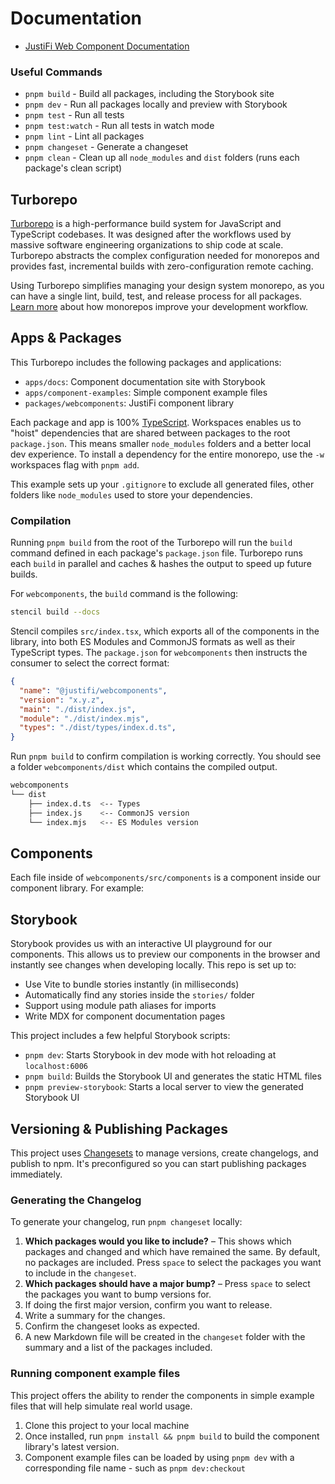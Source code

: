 # Documentation

- [JustiFi Web Component Documentation](https://storybook.justifi.ai/?path=/docs/introduction--docs)

### Useful Commands

- `pnpm build` - Build all packages, including the Storybook site
- `pnpm dev` - Run all packages locally and preview with Storybook
- `pnpm test` - Run all tests
- `pnpm test:watch` - Run all tests in watch mode
- `pnpm lint` - Lint all packages
- `pnpm changeset` - Generate a changeset
- `pnpm clean` - Clean up all `node_modules` and `dist` folders (runs each package's clean script)

## Turborepo

[Turborepo](https://turbo.build/repo) is a high-performance build system for JavaScript and TypeScript codebases. It was designed after the workflows used by massive software engineering organizations to ship code at scale. Turborepo abstracts the complex configuration needed for monorepos and provides fast, incremental builds with zero-configuration remote caching.

Using Turborepo simplifies managing your design system monorepo, as you can have a single lint, build, test, and release process for all packages. [Learn more](https://vercel.com/blog/monorepos-are-changing-how-teams-build-software) about how monorepos improve your development workflow.

## Apps & Packages

This Turborepo includes the following packages and applications:

- `apps/docs`: Component documentation site with Storybook
- `apps/component-examples`: Simple component example files
- `packages/webcomponents`: JustiFi component library

Each package and app is 100% [TypeScript](https://www.typescriptlang.org/). Workspaces enables us to "hoist" dependencies that are shared between packages to the root `package.json`. This means smaller `node_modules` folders and a better local dev experience. To install a dependency for the entire monorepo, use the `-w` workspaces flag with `pnpm add`.

This example sets up your `.gitignore` to exclude all generated files, other folders like `node_modules` used to store your dependencies.

### Compilation

Running `pnpm build` from the root of the Turborepo will run the `build` command defined in each package's `package.json` file. Turborepo runs each `build` in parallel and caches & hashes the output to speed up future builds.

For `webcomponents`, the `build` command is the following:

```bash
stencil build --docs
```

Stencil compiles `src/index.tsx`, which exports all of the components in the library, into both ES Modules and CommonJS formats as well as their TypeScript types. The `package.json` for `webcomponents` then instructs the consumer to select the correct format:

```json:webcomponents/package.json
{
  "name": "@justifi/webcomponents",
  "version": "x.y.z",
  "main": "./dist/index.js",
  "module": "./dist/index.mjs",
  "types": "./dist/types/index.d.ts",
}
```

Run `pnpm build` to confirm compilation is working correctly. You should see a folder `webcomponents/dist` which contains the compiled output.

```bash
webcomponents
└── dist
    ├── index.d.ts  <-- Types
    ├── index.js    <-- CommonJS version
    └── index.mjs   <-- ES Modules version
```

## Components

Each file inside of `webcomponents/src/components` is a component inside our component library. For example:

## Storybook

Storybook provides us with an interactive UI playground for our components. This allows us to preview our components in the browser and instantly see changes when developing locally. This repo is set up to:

- Use Vite to bundle stories instantly (in milliseconds)
- Automatically find any stories inside the `stories/` folder
- Support using module path aliases for imports
- Write MDX for component documentation pages

This project includes a few helpful Storybook scripts:

- `pnpm dev`: Starts Storybook in dev mode with hot reloading at `localhost:6006`
- `pnpm build`: Builds the Storybook UI and generates the static HTML files
- `pnpm preview-storybook`: Starts a local server to view the generated Storybook UI

## Versioning & Publishing Packages

This project uses [Changesets](https://github.com/changesets/changesets) to manage versions, create changelogs, and publish to npm. It's preconfigured so you can start publishing packages immediately.

### Generating the Changelog

To generate your changelog, run `pnpm changeset` locally:

1. **Which packages would you like to include?** – This shows which packages and changed and which have remained the same. By default, no packages are included. Press `space` to select the packages you want to include in the `changeset`.
1. **Which packages should have a major bump?** – Press `space` to select the packages you want to bump versions for.
1. If doing the first major version, confirm you want to release.
1. Write a summary for the changes.
1. Confirm the changeset looks as expected.
1. A new Markdown file will be created in the `changeset` folder with the summary and a list of the packages included.

### Running component example files

This project offers the ability to render the components in simple example files that will help simulate real world usage.

1. Clone this project to your local machine
2. Once installed, run `pnpm install && pnpm build` to build the component library's latest version.
3. Component example files can be loaded by using `pnpm dev` with a corresponding file name - such as `pnpm dev:checkout`
